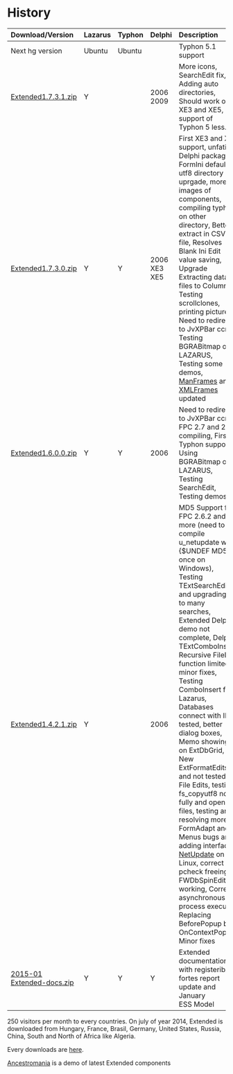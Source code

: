 # History #

| Download/Version | Lazarus | Typhon | Delphi | Description |
|:-----------------|:--------|:-------|:-------|:------------|
| Next hg version | Ubuntu  | Ubuntu |  | Typhon 5.1 support  |
| [Extended1.7.3.1.zip](https://drive.google.com/file/d/0B2Mi7PJexsARSFlWYXFDNFRRN1k) | Y  |  | 2006 2009 | More icons, SearchEdit fix, Adding auto directories, Should work on XE3 and XE5, support of Typhon 5 less. |
| [Extended1.7.3.0.zip](https://drive.google.com/file/d/0B2Mi7PJexsARZFdPMzN6VTl0T00) | Y  | Y | 2006 XE3 XE5 | First XE3 and XE5 support, unfating Delphi packages, FormIni default utf8 directory uprgade, more images of components, compiling typhon on other directory, Better extract in CSV file, Resolves Blank Ini Edit value saving, Upgrade Extracting data of files to Columns, Testing scrollclones, printing pictures, Need to redirect to JvXPBar ccr, Testing BGRABitmap on LAZARUS, Testing some demos, [ManFrames](http://manframes.liberlog.fr) and [XMLFrames](http://xmlframes.liberlog.fr) updated |
| [Extended1.6.0.0.zip](https://drive.google.com/file/d/0B2Mi7PJexsARX2p0cHlXN2Vwanc) | Y | Y |  2006 | Need to redirect to JvXPBar ccr, FPC 2.7 and 2.6 compiling, First Typhon support, Using BGRABitmap on LAZARUS, Testing SearchEdit, Testing demos |
| [Extended1.4.2.1.zip](https://drive.google.com/file/d/0B2Mi7PJexsARRTYxS3R2X0Qza3c) | Y |  | 2006 | MD5 Support for FPC 2.6.2 and more (need to compile u\_netupdate with {$UNDEF MD5} once on Windows), Testing TExtSearchEdit and upgrading it to many searches, Extended Delphi demo not complete, Delphi TExtComboInsert, Recursive FileDir function limited, minor fixes, Testing ComboInsert for Lazarus, Databases connect with IBX tested, better dialog boxes, Memo showing on ExtDbGrid, New ExtFormatEdits and not tested File Edits, testing fs\_copyutf8 not fully and opening files, testing and resolving more FormAdapt and Menus bugs and adding interfaces, [NetUpdate](http://code.google.com/p/extended/wiki/TNetUpdate) on Linux, correct pcheck freeing, FWDbSpinEdit working, Correct asynchronous process execute, Replacing BeforePopup by OnContextPopup, Minor fixes |
| [2015-01 Extended-docs.zip](https://drive.google.com/file/d/0B2Mi7PJexsARNDFaYmstVUlyN2s) | Y | Y | Y | Extended documentation with registeribx, fortes report update and January ESS Model |

250 visitors per month to every countries. On july of year 2014, Extended is downloaded from Hungary, France, Brasil, Germany, United States, Russia, China, South and North of Africa like Algeria.

Every downloads are [here](https://drive.google.com/folderview?id=0B2Mi7PJexsARenJweHlHWWptR28&usp=sharing).

[Ancestromania](http://genealogie.liberlog.fr/Family-trees) is a demo of latest Extended components
